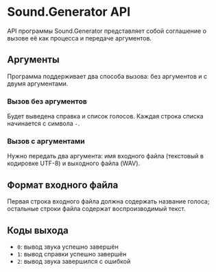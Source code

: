 Sound.Generator API
===================

API программы Sound.Generator представляет собой соглашение о вызове её как
процесса и передаче аргументов.

Аргументы
---------

Программа поддерживает два способа вызова: без аргументов и с двумя аргументами.

### Вызов без аргументов

Будет выведена справка и список голосов. Каждая строка списка начинается с
символа `-`.

### Вызов с аргументами

Нужно передать два аргумента: имя входного файла (текстовый в кодировке UTF-8) и
выходного файла (WAV).

Формат входного файла
---------------------

Первая строка входного файла должна содержать название голоса; остальные строки
файла содержат воспроизводимый текст.

Коды выхода
-----------

- `0`: вывод звука успешно завершён
- `1`: вывод справки успешно завершён
- `2`: вывод звука завершился с ошибкой
